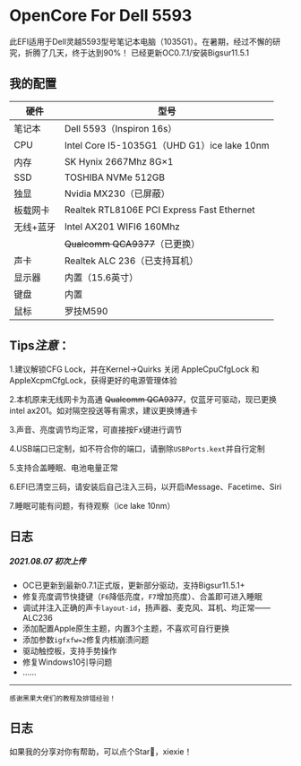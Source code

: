 # OpenCore For Dell 5593
此EFI适用于Dell灵越5593型号笔记本电脑（1035G1）。在暑期，经过不懈的研究，折腾了几天，终于达到90%！
已经更新OC0.7.1/安装Bigsur11.5.1

## 我的配置
| 硬件 |型号  |
|--|--|
| 笔记本 | Dell 5593（Inspiron 16s） |
| CPU | Intel Core I5-1035G1（UHD G1）ice lake 10nm |
| 内存 | SK Hynix 2667Mhz 8G×1|
|SSD| TOSHIBA NVMe  512GB |
| 独显 | Nvidia MX230（已屏蔽）|
| 板载网卡 |Realtek RTL8106E PCI Express Fast Ethernet |
|  无线+蓝牙| Intel AX201 WIFI6 160Mhz|
|  |~~Qualcomm QCA9377~~（已更换）|
| 声卡 |Realtek ALC 236（已支持耳机） |
| 显示器 |内置（15.6英寸） |
|  键盘|内置 |
|  鼠标| 罗技M590|
## Tips*注意*：
1.建议解锁CFG Lock，并在Kernel->Quirks 关闭 AppleCpuCfgLock 和 AppleXcpmCfgLock，获得更好的电源管理体验

2.本机原来无线网卡为高通 ~~Qualcomm QCA9377~~，仅蓝牙可驱动，现已更换intel ax201。如对隔空投送等有需求，建议更换博通卡

3.声音、亮度调节均正常，可直接按Fx键进行调节

4.USB端口已定制，如不符合你的端口，请删除`USBPorts.kext`并自行定制

5.支持合盖睡眠、电池电量正常

6.EFI已清空三码，请安装后自己注入三码，以开启iMessage、Facetime、Siri

7.睡眠可能有问题，有待观察（ice lake 10nm）
## 日志
##### 2021.08.07 初次上传
- OC已更新到最新0.7.1正式版，更新部分驱动，支持Bigsur11.5.1+
- 修复亮度调节快捷键（`F6`降低亮度，`F7`增加亮度）、合盖即可进入睡眠
- 调试并注入正确的声卡`layout-id`，扬声器、麦克风、耳机、均正常——ALC236
- 添加配置Apple原生主题，内置3个主题，不喜欢可自行更换
- 添加参数`igfxfw=2`修复内核崩溃问题
- 驱动触控板，支持手势操作
- 修复Windows10引导问题
- ……
---
	感谢黑果大佬们的教程及排错经验！
## 日志
如果我的分享对你有帮助，可以点个Star🌟，xiexie！
